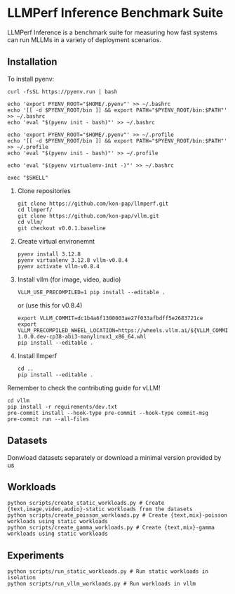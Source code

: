 # LLMPerf Inference Benchmark Suite

LLMPerf Inference is a benchmark suite for measuring how fast systems can run MLLMs in a variety of deployment scenarios.

## Installation

To install pyenv:
```
curl -fsSL https://pyenv.run | bash

echo 'export PYENV_ROOT="$HOME/.pyenv"' >> ~/.bashrc
echo '[[ -d $PYENV_ROOT/bin ]] && export PATH="$PYENV_ROOT/bin:$PATH"' >> ~/.bashrc
echo 'eval "$(pyenv init - bash)"' >> ~/.bashrc

echo 'export PYENV_ROOT="$HOME/.pyenv"' >> ~/.profile
echo '[[ -d $PYENV_ROOT/bin ]] && export PATH="$PYENV_ROOT/bin:$PATH"' >> ~/.profile
echo 'eval "$(pyenv init - bash)"' >> ~/.profile

echo 'eval "$(pyenv virtualenv-init -)"' >> ~/.bashrc

exec "$SHELL"
```
1. Clone repositories
    ```
    git clone https://github.com/kon-pap/llmperf.git
    cd llmperf/
    git clone https://github.com/kon-pap/vllm.git
    cd vllm/
    git checkout v0.0.1.baseline
    ```
2. Create virtual environemnt
    ```
    pyenv install 3.12.8
    pyenv virtualenv 3.12.8 vllm-v0.8.4
    pyenv activate vllm-v0.8.4
    ```
3. Install vllm (for image, video, audio)
    ```
    VLLM_USE_PRECOMPILED=1 pip install --editable .
    ```
    or (use this for v0.8.4)
    ```
    export VLLM_COMMIT=dc1b4a6f1300003ae27f033afbdff5e2683721ce
    export VLLM_PRECOMPILED_WHEEL_LOCATION=https://wheels.vllm.ai/${VLLM_COMMIT}/vllm-1.0.0.dev-cp38-abi3-manylinux1_x86_64.whl
    pip install --editable .
    ```
4. Install llmperf
    ```
    cd ..
    pip install --editable .
    ```

Remember to check the contributing guide for vLLM!
```
cd vllm
pip install -r requirements/dev.txt
pre-commit install --hook-type pre-commit --hook-type commit-msg
pre-commit run --all-files
```

## Datasets

Donwload datasets separately or download a minimal version provided by us

## Workloads

```
python scripts/create_static_workloads.py # Create {text,image,video,audio}-static workloads from the datasets
python scripts/create_poisson_workloads.py # Create {text,mix}-poisson workloads using static workloads
python scripts/create_gamma_workloads.py # Create {text,mix}-gamma workloads using static workloads
```

## Experiments

```
python scripts/run_static_workloads.py # Run static workloads in isolation
python scripts/run_vllm_workloads.py # Run workloads in vllm
```
